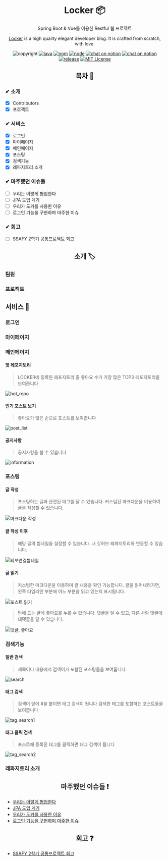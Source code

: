 <h1 align="center"> Locker 📦 </h1>

<p align="center">Spring Boot & Vue를 이용한 Restful 웹 프로젝트</p>
<p align="center"><a href="http://i3a606.p.ssafy.io/">Locker</a> is a high quality elegant developer blog. It is crafted from scratch, with love.</p>

<p align="center"><a href=""></a><img src="https://img.shields.io/badge/copyright-ssafy-blueviolet" alt="copyright"/></a> <a href=""><img src="https://img.shields.io/badge/java-8-green" alt="java"/></a> <a href=""><img src="https://img.shields.io/badge/npm%20package-6.14.4-brightgreen" alt="npm"/></a> <a href=""><img src="https://img.shields.io/badge/node-13.6-brightgreen" alt="node"/></a> <a href="https://meeting.ssafy.com/s03p21a06/channels/locker"><img src="https://img.shields.io/badge/chat-on%20mattermost-yellowgreen" alt="chat on notion"/></a> <a href="https://www.notion.so/LOCKER-23e10fa8c4cb42d29c3f6719823be559"><img src="https://img.shields.io/badge/chat-on%20notion-red" alt="chat on notion"/></a> <a href=""><img src="https://img.shields.io/badge/release-v1.0.1-blue" alt="release"/></a> <a href=""><img src="https://img.shields.io/badge/License-MIT%20-orange" alt="MIT License"/></a></p>

<h2 align="center"> 목차 📜 </h2>

### ✔︎ 소개
  - [X] Contributors
  - [X] 프로젝트
### ✔︎ 서비스
  - [X] 로그인
  - [X] 마이페이지
  - [X] 메인페이지
  - [X] 포스팅
  - [X] 검색기능  
  - [X] 레파지토리 소개
### ✔︎ 마주했던 이슈들
  - [ ] 우리는 이렇게 협업한다
  - [ ] JPA 도입 계기
  - [ ] 우리가 도커를 사용한 이유
  - [ ] 로그인 기능을 구현하며 마주한 이슈
### ✔︎ 회고
  - [ ] SSAFY 2학기 공통프로젝트 회고



<h2 align="center"> 소개 🏷 </h2>

### 팀원
### 프로젝트

## 서비스 🔑
### 로그인
### 마이페이지
### 메인페이지

#### 핫 레포지토리

>LOCKER에 등록된 레포지토리 중 좋아요 수가 가장 많은 TOP3 레포지토리를 보여줍니다

![hot_repo](./img/hot_repo.gif)



#### 인기 포스트 보기

> 좋아요가 많은 순으로 포스트를 보여줍니다

![post_list](./img/post_list.gif)


#### 공지사항

> 공지사항을 볼 수 있습니다

![information](./img/information.gif)

### 포스팅

#### 글 작성

> 포스팅하는 글과 관련된 태그를 달 수 있습니다.
> 커스텀된 마크다운을 이용하여 글을 작성할 수 있습니다.

![마크다운 작성](./img/포스트_작성.gif)


#### 글 작성 이후

> 해당 글의 썸네일을 설정할 수 있습니다.
> 내 깃허브 레파지토리와 연동할 수 있습니다. 

![레포연결썸네일](./img/섬네일_레포연동.gif)


#### 글 읽기

> 커스텀한 마크다운을 이용하여 글 내용을 확인 가능합니다.
> 글을 읽어내려가면, 왼쪽 타임라인 부분에 어느 부분을 읽고 있는지 표시됩니다.

![포스트 읽기](./img/포스트_읽기.gif)

> 맘에 드는 글에 좋아요를 누를 수 있습니다.
> 댓글을 달 수 있고, 다른 사람 댓글에 대댓글을 달 수 있습니다.

![댓글, 좋아요](./img/댓글_좋아요.gif)


### 검색기능
#### 일반 검색

> 제목이나 내용에서 검색어가 포함된 포스팅들을 보여줍니다

![search](./img/search.gif)  


#### 태그 검색

> 검색어 앞에 #을 붙이면 태그 검색이 됩니다
> 검색한 태그를 포함하는 포스트들을 보여줍니다

![tag_search1](./img/tag_search1.gif)


#### 태그 클릭 검색

> 포스트에 등록된 태그를 클릭하면 태그 검색이 됩니다

![tag_search2](./img/tag_search2.gif)

### 레파지토리 소개

<h2 align="center"> 마주했던 이슈들 ❗️ </h2>

- [우리는 이렇게 협업한다]()
- [JPA 도입 계기]()
- [우리가 도커를 사용한 이유]()
- [로그인 기능을 구현하며 마주한 이슈]()

<h2 align="center"> 회고 ❓ </h2>

- [SSAFY 2학기 공통프로젝트 회고]()